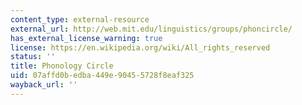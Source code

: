 ```yaml
---
content_type: external-resource
external_url: http://web.mit.edu/linguistics/groups/phoncircle/
has_external_license_warning: true
license: https://en.wikipedia.org/wiki/All_rights_reserved
status: ''
title: Phonology Circle
uid: 07affd0b-edba-449e-9045-5728f8eaf325
wayback_url: ''
---
```

